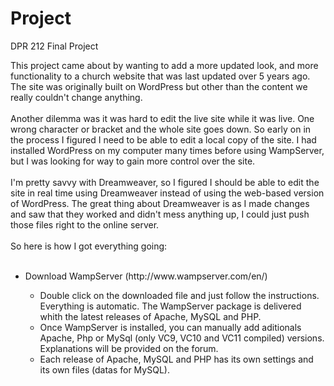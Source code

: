 # Project
DPR 212 Final Project

This project came about by wanting to add a more updated look, and more functionality to a church website that was last updated over 5 years ago. The site was originally built on WordPress but other than the content we really couldn't change anything.
<br><br>
Another dilemma was it was hard to edit the live site while it was live. One wrong character or bracket and the whole site goes down. So early on in the process I figured I need to be able to edit a local copy of the site. I had installed WordPress on my computer many times before using WampServer, but I was looking for way to gain more control over the site.
<br><br>
I'm pretty savvy with Dreamweaver, so I figured I should be able to edit the site in real time using Dreamweaver instead of using the web-based version of WordPress. The great thing about Dreamweaver is as I made changes and saw that they worked and didn't mess anything up, I could just push those files right to the online server.
<br><br>
So here is how I got everything going:
<br><br>
<ul>
	<li>Download WampServer (http://www.wampserver.com/en/)</li>
	<ul>
		<li>Double click on the downloaded file and just follow the instructions. Everything is automatic. The WampServer package is delivered whith the latest releases of Apache, MySQL and PHP.</li>
		<li>Once WampServer is installed, you can manually add aditionals Apache, Php or MySql (only VC9, VC10 and VC11 compiled) versions. Explanations will be provided on the forum.</li>
		<li>Each release of Apache, MySQL and PHP has its own settings and its own files (datas for MySQL).</li>
	<ul>
</ul>

